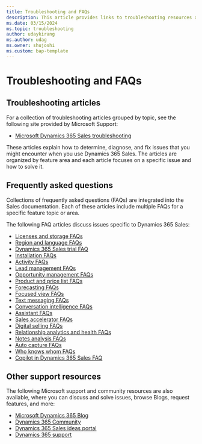 ```yaml
---
title: Troubleshooting and FAQs
description: This article provides links to troubleshooting resources and frequently asked question articles for Dynamics 365 Sales.
ms.date: 03/15/2024
ms.topic: troubleshooting
author: udaykirang
ms.author: udag
ms.owner: shujoshi
ms.custom: bap-template
---
```

# Troubleshooting and FAQs

## Troubleshooting articles

For a collection of troubleshooting articles grouped by topic, see the following site provided by Microsoft Support:

- [Microsoft Dynamics 365 Sales troubleshooting](/troubleshoot/dynamics-365/sales/welcome-sales)

These articles explain how to determine, diagnose, and fix issues that you might encounter when you use Dynamics 365 Sales. The articles are organized by feature area and each article focuses on a specific issue and how to solve it.

## Frequently asked questions

Collections of frequently asked questions (FAQs) are integrated into the Sales documentation. Each of these articles include multiple FAQs for a specific feature topic or area.

The following FAQ articles discuss issues specific to Dynamics 365 Sales:

- [Licenses and storage FAQs](faq-licenses-storage.md)
- [Region and language FAQs](faq-region-language.md)
- [Dynamics 365 Sales trial FAQ](sales-trial-faq.md)
- [Installation FAQs](faq-installation.md)
- [Activity FAQs](faq-activity.md)
- [Lead management FAQs](faqs-lead.md)
- [Opportunity management FAQs](faq-opportunity.md)
- [Product and price list FAQs](faq-product-price-list.md)
- [Forecasting FAQs](faq-forecasting.md)
- [Focused view FAQs](faq-focused-view.md)
- [Text messaging FAQs](faq-text-messaging.md)
- [Conversation intelligence FAQs](faq-conversation-intelligence.md)
- [Assistant FAQs](faq-assistant.md)
- [Sales accelerator FAQs](faq-sales-accelerator.md)
- [Digital selling FAQs](faq-digital-selling.md)
- [Relationship analytics and health FAQs](faq-relationship-analytics.md)
- [Notes analysis FAQs](faq-notes-analysis.md)
- [Auto capture FAQs](faq-auto-capture.md)
- [Who knows whom FAQs](faq-who-knows-whom.md)
- [Copilot in Dynamics 365 Sales FAQ](sales-copilot-faq.md)

## Other support resources

The following Microsoft support and community resources are also available, where you can discuss and solve issues, browse Blogs, request features, and more:

- [Microsoft Dynamics 365 Blog](https://cloudblogs.microsoft.com/dynamics365/?source=dynamicsaxscm)
- [Dynamics 365 Community](https://community.dynamics.com/)
- [Dynamics 365 Sales ideas portal](https://experience.dynamics.com/ideas/categories/?forum=3d83d841-984b-ea11-a812-000d3a579c39&forumName=Dynamics%20365%20Sales)
- [Dynamics 365 support](https://dynamics-int.microsoft.com/support/)


